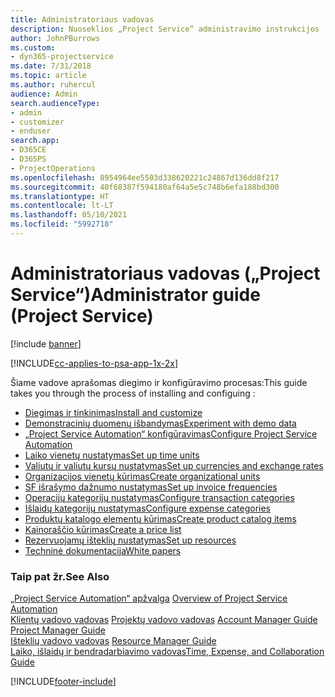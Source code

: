 ```yaml
---
title: Administratoriaus vadovas
description: Nuoseklios „Project Service“ administravimo instrukcijos
author: JohnPBurrows
ms.custom:
- dyn365-projectservice
ms.date: 7/31/2018
ms.topic: article
ms.author: ruhercul
audience: Admin
search.audienceType:
- admin
- customizer
- enduser
search.app:
- D365CE
- D365PS
- ProjectOperations
ms.openlocfilehash: 8954964ee5503d338620221c24867d136dd8f217
ms.sourcegitcommit: 40f68387f594180af64a5e5c748b6efa188bd300
ms.translationtype: HT
ms.contentlocale: lt-LT
ms.lasthandoff: 05/10/2021
ms.locfileid: "5992718"
---
```

# <a name="administrator-guide-project-service"></a><span data-ttu-id="ac062-103">Administratoriaus vadovas („Project Service“)</span><span class="sxs-lookup"><span data-stu-id="ac062-103">Administrator guide (Project Service)</span></span>

[!include [banner](../includes/psa-now-project-operations.md)]

[!INCLUDE[cc-applies-to-psa-app-1x-2x](../includes/cc-applies-to-psa-app-1x-2x.md)]

<span data-ttu-id="ac062-104">Šiame vadove aprašomas diegimo ir konfigūravimo procesas:</span><span class="sxs-lookup"><span data-stu-id="ac062-104">This guide takes you through the process of installing and configuing :</span></span>  
  
- [<span data-ttu-id="ac062-105">Diegimas ir tinkinimas</span><span class="sxs-lookup"><span data-stu-id="ac062-105">Install and customize</span></span>](install-customize.md)
- [<span data-ttu-id="ac062-106">Demonstracinių duomenų išbandymas</span><span class="sxs-lookup"><span data-stu-id="ac062-106">Experiment with demo data</span></span>](use-demo-data.md)
- [<span data-ttu-id="ac062-107">„Project Service Automation“ konfigūravimas</span><span class="sxs-lookup"><span data-stu-id="ac062-107">Configure Project Service Automation</span></span>](configure.md)
- [<span data-ttu-id="ac062-108">Laiko vienetų nustatymas</span><span class="sxs-lookup"><span data-stu-id="ac062-108">Set up time units</span></span>](set-up-time-units.md)
- [<span data-ttu-id="ac062-109">Valiutų ir valiutų kursų nustatymas</span><span class="sxs-lookup"><span data-stu-id="ac062-109">Set up currencies and exchange rates</span></span>](set-up-currencies-exchange-rates.md)
- [<span data-ttu-id="ac062-110">Organizacijos vienetų kūrimas</span><span class="sxs-lookup"><span data-stu-id="ac062-110">Create organizational units</span></span>](create-organizational-units.md)
- [<span data-ttu-id="ac062-111">SF išrašymo dažnumo nustatymas</span><span class="sxs-lookup"><span data-stu-id="ac062-111">Set up invoice frequencies</span></span>](set-up-invoice-frequencies.md)
- [<span data-ttu-id="ac062-112">Operacijų kategorijų nustatymas</span><span class="sxs-lookup"><span data-stu-id="ac062-112">Configure transaction categories</span></span>](configure-transaction-categories.md)
- [<span data-ttu-id="ac062-113">Išlaidų kategorijų nustatymas</span><span class="sxs-lookup"><span data-stu-id="ac062-113">Configure expense categories</span></span>](configure-expense-categories.md)
- [<span data-ttu-id="ac062-114">Produktų katalogo elementų kūrimas</span><span class="sxs-lookup"><span data-stu-id="ac062-114">Create product catalog items</span></span>](create-product-catalog-items.md)
- [<span data-ttu-id="ac062-115">Kainoraščio kūrimas</span><span class="sxs-lookup"><span data-stu-id="ac062-115">Create a price list</span></span>](create-price-list.md)
- [<span data-ttu-id="ac062-116">Rezervuojamų išteklių nustatymas</span><span class="sxs-lookup"><span data-stu-id="ac062-116">Set up resources</span></span>](set-up-resources.md)
- [<span data-ttu-id="ac062-117">Techninė dokumentacija</span><span class="sxs-lookup"><span data-stu-id="ac062-117">White papers</span></span>](white-papers.md)
  
### <a name="see-also"></a><span data-ttu-id="ac062-118">Taip pat žr.</span><span class="sxs-lookup"><span data-stu-id="ac062-118">See Also</span></span>  
 <span data-ttu-id="ac062-119">[„Project Service Automation“ apžvalga](../psa/overview.md)  </span><span class="sxs-lookup"><span data-stu-id="ac062-119">[Overview of Project Service Automation](../psa/overview.md)  </span></span>  
 <span data-ttu-id="ac062-120">[Klientų vadovo vadovas](../psa/account-manager-guide.md) [Projektų vadovo vadovas](../psa/project-manager-guide.md) </span><span class="sxs-lookup"><span data-stu-id="ac062-120">[Account Manager Guide](../psa/account-manager-guide.md) [Project Manager Guide](../psa/project-manager-guide.md) </span></span>  
 <span data-ttu-id="ac062-121">[Išteklių vadovo vadovas](../psa/resource-manager-guide.md) </span><span class="sxs-lookup"><span data-stu-id="ac062-121">[Resource Manager Guide](../psa/resource-manager-guide.md) </span></span>  
 [<span data-ttu-id="ac062-122">Laiko, išlaidų ir bendradarbiavimo vadovas</span><span class="sxs-lookup"><span data-stu-id="ac062-122">Time, Expense, and Collaboration Guide</span></span>](../psa/time-expense-collaboration-guide.md)


[!INCLUDE[footer-include](../includes/footer-banner.md)]